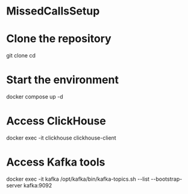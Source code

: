 # MissedCallsSetup
# Clone the repository
git clone <your-repo-url>
cd <repo-directory>

# Start the environment
docker compose up -d

# Access ClickHouse
docker exec -it clickhouse clickhouse-client

# Access Kafka tools
docker exec -it kafka /opt/kafka/bin/kafka-topics.sh --list --bootstrap-server kafka:9092
